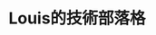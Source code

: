 ---
title: "Louis的技術部落格"
description: "我是 Louis，一名始終保持學習的軟體工程師。"
images: ["/images/about.jpg"]
featured_image: '/images/banner.jpg'
---